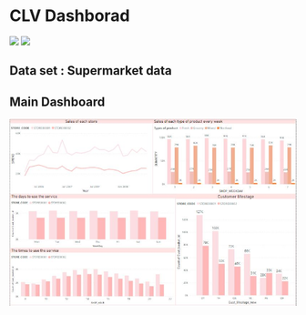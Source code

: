 
# CLV Dashborad
[![](https://img.shields.io/badge/-Dashboard-blue)](#) [![](https://img.shields.io/badge/-Power--BI-blue)](#) 
## Data set : Supermarket data

## Main Dashboard
![Supermarket_Dashboard](./CLV.JPG)

